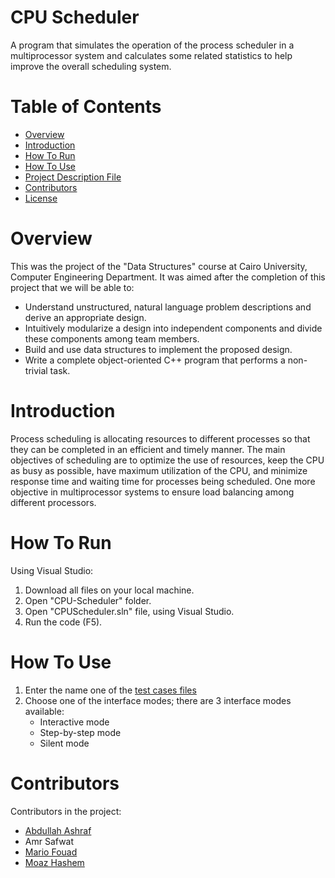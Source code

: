 # CPU Scheduler
A program that simulates the operation of the
process scheduler in a multiprocessor system and calculates some related statistics to
help improve the overall scheduling system.
# Table of Contents
* [Overview](#Overview)
* [Introduction](#Introduction)
* [How To Run](#How-To-Run)
* [How To Use](#How-To-Use)
* [Project Description File](https://docs.google.com/document/d/1MGKfCWCv1HpQ30vOlOghCRcJZ1W1KU87/edit)
* [Contributors](#Contributors)
* [License](./LICENSE)
# Overview
This was the project of the "Data Structures" course at Cairo University, Computer Engineering Department. It was aimed after the completion of this project that we will be able to:
* Understand unstructured, natural language problem descriptions and derive an appropriate design.
* Intuitively modularize a design into independent components and divide these components among team members.
* Build and use data structures to implement the proposed design.
* Write a complete object-oriented C++ program that performs a non-trivial task.
# Introduction
Process scheduling is allocating resources to different processes so that they can be
completed in an efficient and timely manner. The main objectives of scheduling are to optimize the
use of resources, keep the CPU as busy as possible, have maximum utilization of the CPU, and
minimize response time and waiting time for processes being scheduled. One more objective in
multiprocessor systems to ensure load balancing among different processors.
# How To Run
Using Visual Studio:
1. Download all files on your local machine.
2. Open "CPU-Scheduler" folder.
3. Open "CPUScheduler.sln" file, using Visual Studio.
4. Run the code (F5).
# How To Use
1. Enter the name one of the [test cases files](./Test%20Cases)
2. Choose one of the interface modes; there are 3 interface modes available:
      * Interactive mode
      * Step-by-step mode
      * Silent mode
# Contributors
Contributors in the project:
* [Abdullah Ashraf](https://github.com/AbdullahAsh77)
* Amr Safwat
* [Mario Fouad](https://github.com/mariofouad)
* [Moaz Hashem](https://github.com/Pixels57)
